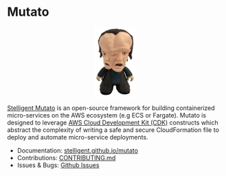 # Mutato

<p align="center">
  <a href="https://stelligent.github.io/mutato">
    <img width="100" src="doc/mutato.png?raw=true" alt="The Great Mutato!">
  </a>
</p>

[Stelligent Mutato](https://github.com/stelligent/mutato) is an open-source
framework for building containerized micro-services on the AWS ecosystem (e.g
ECS or Fargate). Mutato is designed to leverage [AWS Cloud Development Kit
(CDK)](https://docs.aws.amazon.com/cdk/latest/guide/home.html) constructs which
abstract the complexity of writing a safe and secure CloudFormation file to
deploy and automate micro-service deployments.

- Documentation: [stelligent.github.io/mutato](https://stelligent.github.io/mutato)
- Contributions: [CONTRIBUTING.md](CONTRIBUTING.md)
- Issues & Bugs: [Github Issues](https://github.com/stelligent/mutato/issues)
